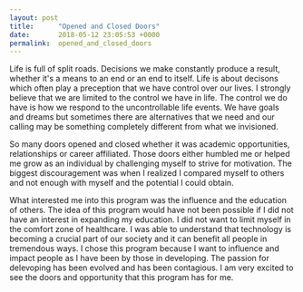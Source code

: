 ```yaml
---
layout: post
title:      "Opened and Closed Doors"
date:       2018-05-12 23:05:53 +0000
permalink:  opened_and_closed_doors
---
```



Life is full of split roads. Decisions we make constantly produce a result, whether it's a means to an end or an end to itself. Life is about decisons which often play a preception that we have control over our lives. I strongly believe that we are limited to the control we have in life. The control we do have is how we respond to the uncontrollable life events. We have goals and dreams but sometimes there are alternatives that we need and our calling may be something completely different from what we invisioned. 

So many doors opened and closed whether it was academic opportunities, relationships or career affiliated. Those doors either humbled me or helped me grow as an individual by challenging myself to strive for motivation. The biggest discouragement was when I realized I compared myself to others and not enough with myself and the potential I could obtain. 

What interested me into this program was the influence and the education of others. The idea of this program would have not been possible if I did not have an interest in expanding my education. I did not want to limit myself in the comfort zone of healthcare. I was able to understand that technology is becoming a crucial part of our society and it can benefit all people in tremendous ways. I chose this program because I want to influence and impact people as I have been by those in developing. The passion for delevoping has been evolved and has been contagious. I am very excited to see the doors and opportunity that this program has for me. 
